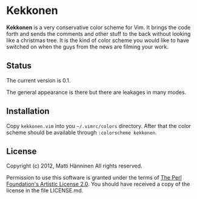 # Kekkonen #

**Kekkonen** is a very conservative color scheme for Vim. It brings the code
forth and sends the comments and other stuff to the back without looking like a
christmas tree. It is the kind of color scheme you would like to have switched
on when the guys from the news are filming your work.

## Status ##

The current version is 0.1.

The general appearance is there but there are leakages in many modes.

## Installation ##

Copy `kekkonen.vim` into you `~/.vimrc/colors` directory. After that the color
scheme should be available through `:colorscheme kekkonen`.

## License ##

Copyright (c) 2012, Matti Hänninen
All rights reserved.

Permission to use this software is granted under the terms of [The Perl
Foundation's Artistic License 2.0][pfal2]. You should have received a copy of
the license in the file LICENSE.md.

[pfal2]: http://www.perlfoundation.org/artistic_license_2_0
